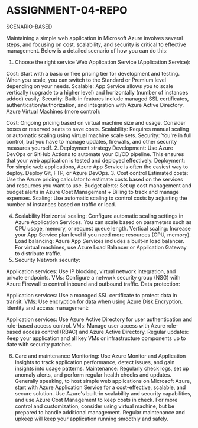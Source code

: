 # ASSIGNMENT-04-REPO
SCENARIO-BASED

Maintaining a simple web application in Microsoft Azure involves several steps, and focusing on cost, scalability, and security is critical to effective management. Below is a detailed scenario of how you can do this:

1. Choose the right service
Web Application Service (Application Service):

Cost: Start with a basic or free pricing tier for development and testing. When you scale, you can switch to the Standard or Premium level depending on your needs.
Scalable: App Service allows you to scale vertically (upgrade to a higher level) and horizontally (number of instances added) easily.
Security: Built-in features include managed SSL certificates, authentication/authorization, and integration with Azure Active Directory.
Azure Virtual Machines (more control):

Cost: Ongoing pricing based on virtual machine size and usage. Consider boxes or reserved seats to save costs.
Scalability: Requires manual scaling or automatic scaling using virtual machine scale sets.
Security: You're in full control, but you have to manage updates, firewalls, and other security measures yourself.
2. Deployment strategy
Development: Use Azure DevOps or GitHub Actions to automate your CI/CD pipeline. This ensures that your web application is tested and deployed effectively.
Deployment: For simple web applications, Azure App Service is often the easiest way to deploy. Deploy Git, FTP, or Azure DevOps.
3. Cost control
Estimated costs: Use the Azure pricing calculator to estimate costs based on the services and resources you want to use.
Budget alerts: Set up cost management and budget alerts in Azure Cost Management + Billing to track and manage expenses.
Scaling: Use automatic scaling to control costs by adjusting the number of instances based on traffic or load.


4. Scalability
Horizontal scaling: Configure automatic scaling settings in Azure Application Services. You can scale based on parameters such as CPU usage, memory, or request queue length.
Vertical scaling: Increase your App Service plan level if you need more resources (CPU, memory).
Load balancing: Azure App Services includes a built-in load balancer. For virtual machines, use Azure Load Balancer or Application Gateway to distribute traffic.
5. Security
Network security:

Application services: Use IP blocking, virtual network integration, and private endpoints.
VMs: Configure a network security group (NSG) with Azure Firewall to control inbound and outbound traffic.
Data protection: 

Application services: Use a managed SSL certificate to protect data in transit.
VMs: Use encryption for data when using Azure Disk Encryption.
Identity and access management:

Application services: Use Azure Active Directory for user authentication and role-based access control.
VMs: Manage user access with Azure role-based access control (RBAC) and Azure Active Directory.
Regular updates: Keep your application and all key VMs or infrastructure components up to date with security patches.

6. Care and maintenance
Monitoring: Use Azure Monitor and Application Insights to track application performance, detect issues, and gain insights into usage patterns.
Maintenance: Regularly check logs, set up anomaly alerts, and perform regular health checks and updates.
Generally speaking, to host simple web applications on Microsoft Azure, start with Azure Application Service for a cost-effective, scalable, and secure solution. Use Azure's built-in scalability and security capabilities, and use Azure Cost Management to keep costs in check. For more control and customization, consider using virtual machine, but be prepared to handle additional management. Regular maintenance and upkeep will keep your application running smoothly and safely.

